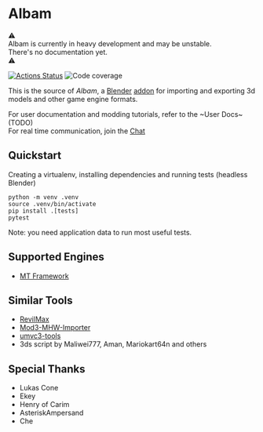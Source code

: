 # Albam

⚠️  
Albam is currently in heavy development and may be unstable.  
There's no documentation yet.  
⚠️  
<p align="left">
<a href="https://github.com/Brachi/albam/actions"><img alt="Actions Status" src="https://github.com/Brachi/albam/workflows/Test/badge.svg"></a>
<img alt="Code coverage" src="https://img.shields.io/endpoint?url=https://gist.githubusercontent.com/Brachi/879e4f106f38b080ff10d3f46e3336e6/raw/covbadge.json">
</p>

This is the source of _Albam_, a [Blender](https://blender.org) [addon](https://docs.blender.org/manual/en/latest/editors/preferences/addons.html) for importing and exporting 3d models and other game engine formats.   

For user documentation and modding tutorials, refer to the ~User Docs~ (TODO)  
For real time communication, join the [Chat](https://discord.gg/69sphky9UX)

## Quickstart

Creating a virtualenv, installing dependencies and running tests (headless Blender)  

```
python -m venv .venv
source .venv/bin/activate
pip install .[tests]
pytest
```
Note: you need application data to run most useful tests.

## Supported Engines

* [MT Framework](https://en.wikipedia.org/wiki/MT_Framework)


## Similar Tools

* [RevilMax](https://github.com/PredatorCZ/RevilMax])
* [Mod3-MHW-Importer](https://github.com/AsteriskAmpersand/Mod3-MHW-Importer)
* [umvc3-tools](https://github.com/tge-was-taken/umvc3-tools)
* 3ds script by Maliwei777, Aman, Mariokart64n and others

## Special Thanks

* Lukas Cone
* Ekey
* Henry of Carim
* AsteriskAmpersand
* Che
